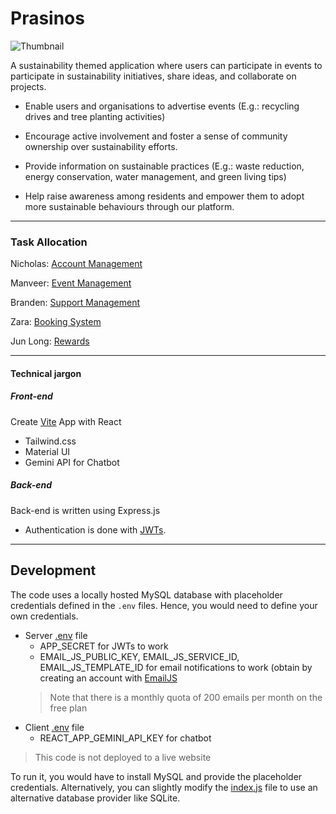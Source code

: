 # Prasinos
![Thumbnail](assets/thumbnail.png)

A sustainability themed application where users can participate in events to participate in sustainability initiatives, share ideas, and collaborate on projects. 

- Enable users and organisations to advertise events (E.g.: recycling drives and tree planting activities)
- Encourage active involvement and foster a sense of community ownership over sustainability efforts. 

- Provide information on sustainable practices (E.g.: waste reduction, energy conservation, water management, and green living tips)

- Help raise awareness among residents and empower them to adopt more sustainable behaviours through our platform.

___
### Task Allocation
Nicholas: [Account Management](https://github.com/bladeacer/NYP-FSDP/tree/accountManagement)

Manveer: [Event Management](https://github.com/bladeacer/NYP-FSDP/tree/eventManagement)

Branden: [Support Management](https://github.com/bladeacer/NYP-FSDP/tree/supportManagement)

Zara: [Booking System](https://github.com/bladeacer/NYP-FSDP/tree/bookingSystem)

Jun Long: [Rewards](https://github.com/bladeacer/NYP-FSDP/tree/rewardSystem)

___
#### Technical jargon
##### Front-end 
Create [Vite](https://vite.dev/guide/) App with React
- Tailwind.css
- Material UI
- Gemini API for Chatbot


##### Back-end
Back-end is written using Express.js
- Authentication is done with [JWTs](https://jwt.io/).

___
## Development 
The code uses a locally hosted MySQL database with placeholder credentials defined in the `.env` files. Hence, you would need to define your own credentials.
- Server [.env](./server/.env) file
    - APP_SECRET for JWTs to work
    - EMAIL_JS_PUBLIC_KEY, EMAIL_JS_SERVICE_ID, EMAIL_JS_TEMPLATE_ID for email notifications to work (obtain by creating an account with [EmailJS](https://www.emailjs.com/)
    > Note that there is a monthly quota of 200 emails per month on the free plan
- Client [.env](./client/.env) file
    - REACT_APP_GEMINI_API_KEY for chatbot


> This code is not deployed to a live website

To run it, you would have to install MySQL and provide the placeholder credentials. Alternatively, you can slightly modify the [index.js](./server/index.js) file to use an alternative database provider like SQLite.
